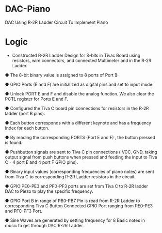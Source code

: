 # DAC-Piano
DAC Using R-2R Ladder Circuit To Implement Piano

# Logic
- Constructed R-2R Ladder Design for 8-bits in Tivac Board using resistors, wire connectors, and connected Multimeter and in the R-2R Ladder.

● The 8-bit binary value is assigned to 8 ports of Port B

● GPIO Ports (E and F) are initialized as digital pins and set to input
mode.

● Unlock PORT E and F and disable the analog function. We also clear
the PCTL register for Ports E and F.

● Configured the Tiva C board pin connections for resistors in the R-2R
ladder (port B pins).

● Each button corresponds with a different keynote and has a
frequency index for each button.

● By reading the corresponding PORTS (Port E and F) , the button
pressed is found.

● Pushbutton signals are sent to Tiva C pin connections ( VCC, GND,
taking output signal from push buttons when pressed and feeding the
input to Tiva C - 4 port E and 4 port F GPIO pins).

● Binary input values (corresponding frequencies of piano notes) are
sent from Tiva C to corresponding R-2R Ladder resistors in the circuit.

● GPIO PE0-PE3 and PF0-PF3 ports are set from Tiva C to R-2R ladder DAC to Piezo to play the specific frequency.

● GPIO Port B in range of PB0-PB7 Pin is read from R-2R Ladder to corresponding Tiva C Button Connected GPIO Port ranging from PE0-PE3 and PF0-PF3 Port.

● Sine Waves are generated by setting frequency for 8 Basic notes in music to get through DAC R-2R Ladder.
